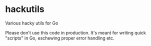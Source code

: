 # hackutils
Various hacky utils for Go

Please don't use this code in production. It's meant for writing quick "scripts"
in Go, eschewing proper error handling etc.
